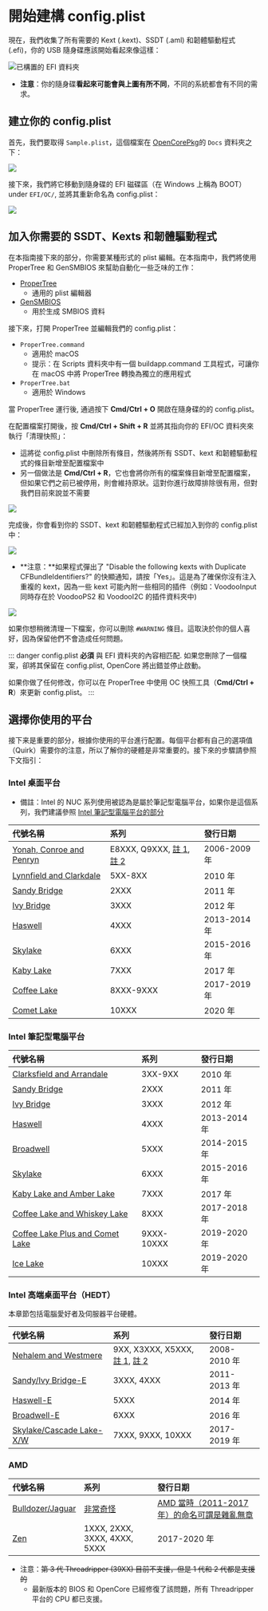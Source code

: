 # 開始建構 config.plist

現在，我們收集了所有需要的 Kext (.kext)、SSDT (.aml) 和韌體驅動程式 (.efi)，你的 USB 隨身碟應該開始看起來像這樣：

![已構置的 EFI 資料夾](../images/installer-guide/opencore-efi-md/populated-efi.png)

* **注意**：你的隨身碟**看起來可能會與上圖有所不同**，不同的系統都會有不同的需求。

## 建立你的 config.plist

首先，我們要取得 `Sample.plist`，這個檔案在 [OpenCorePkg](https://github.com/acidanthera/OpenCorePkg/releases)的 `Docs` 資料夾之下：

![](../images/config/config-universal/sample-location.png)

接下來，我們將它移動到隨身碟的 EFI 磁碟區（在 Windows 上稱為 BOOT）under `EFI/OC/`, 並將其重新命名為 config.plist：

![](../images/config/config-universal/renamed.png)

## 加入你需要的 SSDT、Kexts 和韌體驅動程式

在本指南接下來的部分，你需要某種形式的 plist 編輯。在本指南中，我們將使用 ProperTree 和 GenSMBIOS 來幫助自動化一些乏味的工作：

* [ProperTree](https://github.com/corpnewt/ProperTree)
  * 通用的 plist 編輯器
* [GenSMBIOS](https://github.com/corpnewt/GenSMBIOS)
  * 用於生成 SMBIOS 資料

接下來，打開 ProperTree 並編輯我們的 config.plist：

* `ProperTree.command`
  * 適用於 macOS
  * 提示：在 Scripts 資料夾中有一個 buildapp.command 工具程式，可讓你在 macOS 中將 ProperTree 轉換為獨立的應用程式
* `ProperTree.bat`
  * 適用於 Windows

當 ProperTree 運行後, 通過按下 **Cmd/Ctrl + O** 開啟在隨身碟的的 config.plist。

在配置檔案打開後，按 **Cmd/Ctrl + Shift + R** 並將其指向你的 EFI/OC 資料夾來執行「清理快照」：

* 這將從 config.plist 中刪除所有條目，然後將所有 SSDT、kext 和韌體驅動程式的條目新增至配置檔案中
* 另一個做法是 **Cmd/Ctrl + R**，它也會將你所有的檔案條目新增至配置檔案，但如果它們之前已被停用，則會維持原狀。這對你進行故障排除很有用，但對我們目前來說並不需要

![](../images/config/config-universal/before-snapshot.png)

完成後，你會看到你的 SSDT、kext 和韌體驅動程式已經加入到你的 config.plist 中：

![](../images/config/config-universal/after-snapshot.png)

* **注意：**如果程式彈出了 "Disable the following kexts with Duplicate CFBundleIdentifiers?" 的快顯通知，請按「Yes」。這是為了確保你沒有注入重複的 kext，因為一些 kext 可能內附一些相同的插件（例如：VoodooInput 同時存在於 VoodooPS2 和 VoodooI2C 的插件資料夾中)

![](../images/config/config-universal/duplicate.png)

如果你想稍微清理一下檔案，你可以刪除 `#WARNING` 條目。這取決於你的個人喜好，因為保留他們不會造成任何問題。

::: danger
config.plist **必須** 與 EFI 資料夾的內容相匹配. 如果您刪除了一個檔案，卻將其保留在 config.plist, OpenCore 將出錯並停止啟動。

如果你做了任何修改，你可以在 ProperTree 中使用 OC 快照工具（**Cmd/Ctrl + R**）來更新 config.plist。
:::

## 選擇你使用的平台

接下来是重要的部分，根據你使用的平台進行配置。每個平台都有自己的選項值（Quirk）需要你的注意，所以了解你的硬體是非常重要的。接下來的步驟請參照下文指引：

### Intel 桌面平台

* 備註：Intel 的 NUC 系列使用被認為是屬於筆記型電腦平台，如果你是這個系列，我們建議參照 [Intel 筆記型電腦平台的部分](#intel-筆記型電腦平台)

| 代號名稱 | 系列 | 發行日期 |
| :--- | :--- | :--- |
| [Yonah, Conroe and Penryn](../config.plist/penryn.md) | E8XXX, Q9XXX, [註 1](https://en.wikipedia.org/wiki/Yonah_(microprocessor)), [註 2](https://en.wikipedia.org/wiki/Penryn_(microarchitecture)) | 2006-2009 年 |
| [Lynnfield and Clarkdale](../config.plist/clarkdale.md) | 5XX-8XX | 2010 年 |
| [Sandy Bridge](../config.plist/sandy-bridge.md) | 2XXX | 2011 年 |
| [Ivy Bridge](../config.plist/ivy-bridge.md) | 3XXX | 2012 年 |
| [Haswell](../config.plist/haswell.md) | 4XXX | 2013-2014 年 |
| [Skylake](../config.plist/skylake.md) | 6XXX | 2015-2016 年 |
| [Kaby Lake](../config.plist/kaby-lake.md) | 7XXX | 2017 年 |
| [Coffee Lake](../config.plist/coffee-lake.md) | 8XXX-9XXX | 2017-2019 年 |
| [Comet Lake](../config.plist/comet-lake.md) | 10XXX | 2020 年 |

### Intel 筆記型電腦平台

| 代號名稱 | 系列 | 發行日期 |
| :--- | :--- | :--- |
| [Clarksfield and Arrandale](../config-laptop.plist/arrandale.md) | 3XX-9XX | 2010 年 |
| [Sandy Bridge](../config-laptop.plist/sandy-bridge.md) | 2XXX | 2011 年 |
| [Ivy Bridge](../config-laptop.plist/ivy-bridge.md) | 3XXX | 2012 年 |
| [Haswell](../config-laptop.plist/haswell.md) | 4XXX | 2013-2014 年 |
| [Broadwell](../config-laptop.plist/broadwell.md) | 5XXX | 2014-2015 年 |
| [Skylake](../config-laptop.plist/skylake.md) | 6XXX | 2015-2016 年 |
| [Kaby Lake and Amber Lake](../config-laptop.plist/kaby-lake.md) | 7XXX | 2017 年 |
| [Coffee Lake and Whiskey Lake](../config-laptop.plist/coffee-lake.md) | 8XXX | 2017-2018 年 |
| [Coffee Lake Plus and Comet Lake](../config-laptop.plist/coffee-lake-plus.md) | 9XXX-10XXX | 2019-2020 年 |
| [Ice Lake](../config-laptop.plist/icelake.md) | 10XXX | 2019-2020 年 |

### Intel 高端桌面平台（HEDT）

本章節包括電腦愛好者及伺服器平台硬體。

| 代號名稱 | 系列 | 發行日期 |
| :--- | :--- | :--- |
| [Nehalem and Westmere](../config-HEDT/nehalem.md) | 9XX, X3XXX, X5XXX, [註 1](https://en.wikipedia.org/wiki/Nehalem_(microarchitecture)), [註 2](https://en.wikipedia.org/wiki/Westmere_(microarchitecture)) | 2008-2010 年 |
| [Sandy/Ivy Bridge-E](../config-HEDT/ivy-bridge-e.md) | 3XXX, 4XXX | 2011-2013 年 |
| [Haswell-E](../config-HEDT/haswell-e.md) | 5XXX | 2014 年 |
| [Broadwell-E](../config-HEDT/broadwell-e.md) | 6XXX | 2016 年 |
| [Skylake/Cascade Lake-X/W](../config-HEDT/skylake-x.md) | 7XXX, 9XXX, 10XXX | 2017-2019 年 |

### AMD

| 代號名稱 | 系列 | 發行日期 |
| :--- | :--- | :--- |
| [Bulldozer/Jaguar](../AMD/fx.md) | [非常奇怪](https://en.wikipedia.org/wiki/List_of_AMD_processors#Bulldozer_architecture;_Bulldozer,_Piledriver,_Steamroller,_Excavator_(2011%E2%80%932017)) | [AMD 當時（2011-2017 年）的命名可謂是雜亂無章](https://en.wikipedia.org/wiki/List_of_AMD_processors#Bulldozer_architecture;_Bulldozer,_Piledriver,_Steamroller,_Excavator_(2011%E2%80%932017)) |
| [Zen](../AMD/zen.md) | 1XXX, 2XXX, 3XXX, 4XXX, 5XXX | 2017-2020 年 |

* 注意：~~第 3 代 Threadripper (39XX) 目前不支援，但是 1 代和 2 代都是支援的~~
  * 最新版本的 BIOS 和 OpenCore 已經修復了該問題，所有 Threadripper 平台的 CPU 都已支援。
